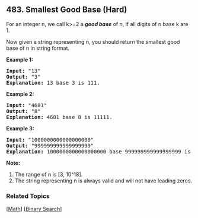 <!--|This file generated by command(leetcode description); DO NOT EDIT.    |-->
<!--+----------------------------------------------------------------------+-->
<!--|@author    Openset <openset.wang@gmail.com>                           |-->
<!--|@link      https://github.com/openset                                 |-->
<!--|@home      https://github.com/openset/leetcode                        |-->
<!--+----------------------------------------------------------------------+-->

## 483. Smallest Good Base (Hard)

<p>For an integer n, we call k>=2 a <i><b>good base</b></i> of n, if all digits of n base k are 1.</p>
<p>Now given a string representing n, you should return the smallest good base of n in string format. <br/></p>

<p><b>Example 1:</b><br />
<pre>
<b>Input:</b> "13"
<b>Output:</b> "3"
<b>Explanation:</b> 13 base 3 is 111.
</pre>
</p>

<p><b>Example 2:</b><br />
<pre>
<b>Input:</b> "4681"
<b>Output:</b> "8"
<b>Explanation:</b> 4681 base 8 is 11111.
</pre>
</p>

<p><b>Example 3:</b><br />
<pre>
<b>Input:</b> "1000000000000000000"
<b>Output:</b> "999999999999999999"
<b>Explanation:</b> 1000000000000000000 base 999999999999999999 is 11.
</pre>
</p>

<p><b>Note:</b><br>
<ol>
<li>The range of n is [3, 10^18].</li>
<li>The string representing n is always valid and will not have leading zeros.</li>
</ol>
</p>

### Related Topics
  [[Math](https://github.com/openset/leetcode/tree/master/tag/math/README.md)]
  [[Binary Search](https://github.com/openset/leetcode/tree/master/tag/binary-search/README.md)]
